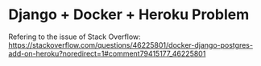 # Django + Docker + Heroku Problem


Refering to the issue of Stack Overflow: https://stackoverflow.com/questions/46225801/docker-django-postgres-add-on-heroku?noredirect=1#comment79415177_46225801
